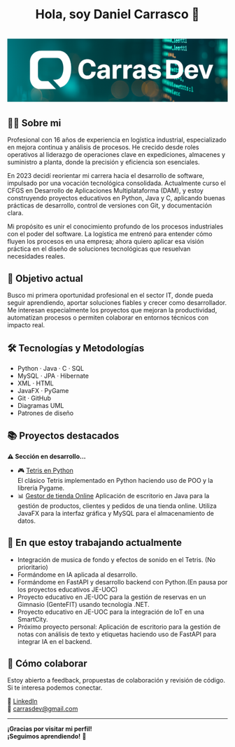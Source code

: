 <div align="center">
<h1 aling="center">Hola, soy Daniel Carrasco 👋<h1>
<img src="assets/header.png" width="1000"/>
</div>


## 👨‍💻 Sobre mi

Profesional con 16 años de experiencia en logística industrial, especializado en mejora continua y análisis de procesos. He crecido desde roles operativos al liderazgo de operaciones clave en expediciones, almacenes y suministro a planta, donde la precisión y eficiencia son esenciales.

En 2023 decidí reorientar mi carrera hacia el desarrollo de software, impulsado por una vocación tecnológica consolidada. Actualmente curso el CFGS en Desarrollo de Aplicaciones Multiplataforma (DAM), y estoy construyendo proyectos educativos en Python, Java y C, aplicando buenas prácticas de desarrollo, control de versiones con Git, y documentación clara.

Mi propósito es unir el conocimiento profundo de los procesos industriales con el poder del software. La logística me entrenó para entender cómo fluyen los procesos en una empresa; ahora quiero aplicar esa visión práctica en el diseño de soluciones tecnológicas que resuelvan necesidades reales.

## 🎯 Objetivo actual

Busco mi primera oportunidad profesional en el sector IT, donde pueda seguir aprendiendo, aportar soluciones fiables y crecer como desarrollador. Me interesan especialmente los proyectos que mejoran la productividad, automatizan procesos o permiten colaborar en entornos técnicos con impacto real.



## 🛠️ Tecnologías y Metodologías

- Python · Java · C · SQL
- MySQL · JPA · Hibernate
- XML · HTML
- JavaFX · PyGame
- Git · GitHub
- Diagramas UML
- Patrones de diseño


## 📚 Proyectos destacados

**⚠️ Sección en desarrollo...**<br>

- 🎮 [Tetris en Python](https://github.com/CarrasDev/Tetris_Game)  
  El clásico Tetris implementado en Python haciendo uso de POO y la librería Pygame.
- 📊 [Gestor de tienda Online](https://github.com/CarrasDev/Online_Store)
  Aplicación de escritorio en Java para la gestión de productos, clientes y pedidos de una tienda online. Utiliza JavaFX para la interfaz gráfica y MySQL para el almacenamiento de datos.

## 🚀 En que estoy trabajando actualmente

- Integración de musica de fondo y efectos de sonido en el Tetris. (No prioritario)
- Formándome en IA aplicada al desarrollo.
- Formándome en FastAPI y desarrollo backend con Python.(En pausa por los proyectos educativos JE-UOC)
- Proyecto educativo en JE-UOC para la gestión de reservas en un Gimnasio (GenteFIT) usando tecnología .NET.
- Proyecto educativo en JE-UOC para la integración de IoT en una SmartCity.<br>
- Próximo proyecto personal: Aplicación de escritorio para la gestión de notas con análisis de texto y etiquetas haciendo uso de FastAPI para integrar IA en el backend.


## 🤝 Cómo colaborar

Estoy abierto a feedback, propuestas de colaboración y revisión de código. Si te interesa podemos conectar.

💼 [LinkedIn](https://www.linkedin.com/in/danielcarrascoluque/)<br>
📧 carrasdev@gmail.com


---

**¡Gracias por visitar mi perfil!<br>
¡Seguimos aprendiendo!** 🚀